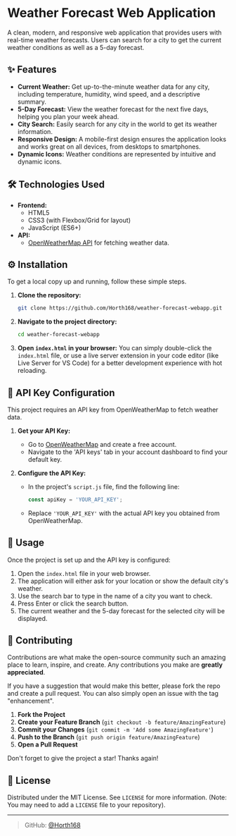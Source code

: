 # Weather Forecast Web Application

A clean, modern, and responsive web application that provides users with real-time weather forecasts. Users can search for a city to get the current weather conditions as well as a 5-day forecast.

## ✨ Features

* **Current Weather:** Get up-to-the-minute weather data for any city, including temperature, humidity, wind speed, and a descriptive summary.
* **5-Day Forecast:** View the weather forecast for the next five days, helping you plan your week ahead.
* **City Search:** Easily search for any city in the world to get its weather information.
* **Responsive Design:** A mobile-first design ensures the application looks and works great on all devices, from desktops to smartphones.
* **Dynamic Icons:** Weather conditions are represented by intuitive and dynamic icons.

## 🛠️ Technologies Used

* **Frontend:**
    * HTML5
    * CSS3 (with Flexbox/Grid for layout)
    * JavaScript (ES6+)
* **API:**
    * [OpenWeatherMap API](https://openweathermap.org/api) for fetching weather data.

## ⚙️ Installation

To get a local copy up and running, follow these simple steps.

1.  **Clone the repository:**
    ```bash
    git clone https://github.com/Horth168/weather-forecast-webapp.git
    ```

2.  **Navigate to the project directory:**
    ```bash
    cd weather-forecast-webapp
    ```

3.  **Open `index.html` in your browser:**
    You can simply double-click the `index.html` file, or use a live server extension in your code editor (like Live Server for VS Code) for a better development experience with hot reloading.

## 🔑 API Key Configuration

This project requires an API key from OpenWeatherMap to fetch weather data.

1.  **Get your API Key:**
    * Go to [OpenWeatherMap](https://openweathermap.org/appid) and create a free account.
    * Navigate to the 'API keys' tab in your account dashboard to find your default key.

2.  **Configure the API Key:**
    * In the project's `script.js` file, find the following line:
        ```javascript
        const apiKey = 'YOUR_API_KEY';
        ```
    * Replace `'YOUR_API_KEY'` with the actual API key you obtained from OpenWeatherMap.

## 🚀 Usage

Once the project is set up and the API key is configured:

1.  Open the `index.html` file in your web browser.
2.  The application will either ask for your location or show the default city's weather.
3.  Use the search bar to type in the name of a city you want to check.
4.  Press Enter or click the search button.
5.  The current weather and the 5-day forecast for the selected city will be displayed.

## 🤝 Contributing

Contributions are what make the open-source community such an amazing place to learn, inspire, and create. Any contributions you make are **greatly appreciated**.

If you have a suggestion that would make this better, please fork the repo and create a pull request. You can also simply open an issue with the tag "enhancement".

1.  **Fork the Project**
2.  **Create your Feature Branch** (`git checkout -b feature/AmazingFeature`)
3.  **Commit your Changes** (`git commit -m 'Add some AmazingFeature'`)
4.  **Push to the Branch** (`git push origin feature/AmazingFeature`)
5.  **Open a Pull Request**

Don't forget to give the project a star! Thanks again!

## 📄 License

Distributed under the MIT License. See `LICENSE` for more information. (Note: You may need to add a `LICENSE` file to your repository).

---

> GitHub: [@Horth168](https://github.com/Horth168)
